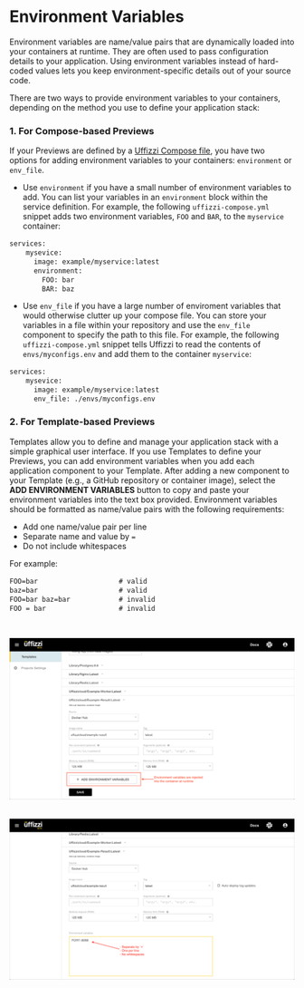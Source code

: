# Environment Variables  

Environment variables are name/value pairs that are dynamically loaded into your containers at runtime. They are often used to pass configuration details to your application. Using environment variables instead of hard-coded values lets you keep environment-specific details out of your source code.  

There are two ways to provide environment variables to your containers, depending on the method you use to define your application stack:  

### 1. For Compose-based Previews  
If your Previews are defined by a [Uffizzi Compose file](references/compose_spec.md), you have two options for adding environment variables to your containers: `environment` or `env_file`.  

* Use `environment` if you have a small number of environment variables to add. You can list your variables in an `environment` block within the service definition. For example, the following `uffizzi-compose.yml` snippet adds two environment variables, `FOO` and `BAR`, to the `myservice` container:    
```    
services:
    mysevice:
      image: example/myservice:latest
      environment:
        FOO: bar
        BAR: baz
```

* Use `env_file` if you have a large number of enviroment variables that would otherwise clutter up your compose file. You can store your variables in a file within your repository and use the `env_file` component to specify the path to this file. For example, the following `uffizzi-compose.yml` snippet tells Uffizzi to read the contents of `envs/myconfigs.env` and add them to the container `myservice`:  
```
services:
    mysevice:
      image: example/myservice:latest
      env_file: ./envs/myconfigs.env
```

### 2. For Template-based Previews  
Templates allow you to define and manage your application stack with a simple graphical user interface. If you use Templates to define your Previews, you can add environment variables when you add each application component to your Template. After adding a new component to your Template (e.g., a GitHub repository or container image), select the **ADD ENVIRONMENT VARIABLES** button to copy and paste your environment variables into the text box provided. Environment variables should be formatted as name/value pairs with the following requirements:  

* Add one name/value pair per line   
* Separate name and value by `=`  
* Do not include whitespaces  

For example:  

```        
FOO=bar                    # valid
baz=bar                    # valid
FOO=bar baz=bar            # invalid
FOO = bar                  # invalid
```
&nbsp;  

![](assets/images/template-environment-variables.png)
&nbsp;  

![](assets/images/template-envvars-textbox.png)